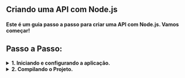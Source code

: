 ## Criando uma API com Node.js

#### Este é um guia passo a passo para criar uma API com Node.js. Vamos começar!

## Passo a Passo:

<details>
  <summary><strong>1. Iniciando e configurando a aplicação.</strong></summary>

Primeiro, inicie sua aplicação instalando o Node Package.json, que auxilia no gerenciamento de pacotes do projeto.

```sh
npm init -y
```

#### 1.1 Instalação do Typescript.

Como o código final é convertido para JavaScript antes de ser disponibilizado online, só precisaremos do Typescript em ambiente de desenvolvimento.

```sh
npm install typescript ts-node-dev @types/node tsconfig-paths -D
```

#### 1.2 Configurando o TypeScript.

Em seguida, configure o TypeScript executando o seguinte comando para criar o arquivo de configuração tsconfig.json:

```sh
npx tsc --init --rootDir src --outDir build --esModuleInterop --resolveJsonModule --lib es6 --module commonjs --allowJs true --noImplicitAny true
```

#### 1.3 Criando o arquivo .gitignore.

Ele ajudar a manter o controle de versão limpo e evita que arquivos desnecessários ou sensíveis sejam incluídos acidentalmente no repositório.

</details>
<details>
  <summary><strong>2. Compilando o Projeto.</strong></summary>
Criar a pasta `src` e o arquivo `server.ts`.

```sh
mkdir src
touch src/server.ts
```

#### 2.1 Compilando o Typescript.

No nosso `server.ts` vamos adicionar um código para ser compilado.

```sh
console.log('Hello World!')
```

#### 2.2 Executando o TSC.

Em seguida vamos executar o comando `tsc`, que irá ler o arquivo tsconfig.json no diretório atual e aplicará a configuração ao compilador TypeScript para gerar o código JavaScript compilado.

```sh
npx tsc
```

#### 2.3 Compilando código.

O código compilado foi gerado na pasta `build`, para executar precisamos utilizar o comando.

```sh
node build/server.js
```

#### 2.4 Criando Script.

Vamos utilizar a biblioteca `ts-node-dev` para execução da aplicação em desenvolvimento.
No arquivo package.json vamos criar um novo script para rodar o `ts-node-dev`.

```sh
"scripts": {
  "dev": "ts-node-dev --inspect --transpile-only --ignore-watch node_modules src/server.ts"
```

#### 2.5 Executar o servidor.

```sh
npm run dev
```
